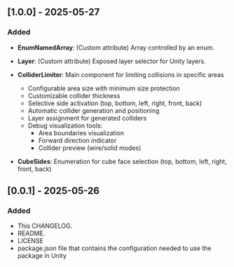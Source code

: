 ## [1.0.0] - 2025-05-27

### Added

 - <b>EnumNamedArray</b>: (Custom attribute) Array controlled by an enum.

 - <b>Layer</b>: (Custom attribute) Exposed layer selector for Unity layers.

 - <b>ColliderLimiter</b>: Main component for limiting collisions in specific areas
      - Configurable area size with minimum size protection
      - Customizable collider thickness
      - Selective side activation (top, bottom, left, right, front, back)
      - Automatic collider generation and positioning
      - Layer assignment for generated colliders
      - Debug visualization tools:
        - Area boundaries visualization
        - Forward direction indicator
        - Collider preview (wire/solid modes)

- <b>CubeSides</b>: Enumeration for cube face selection (top, bottom, left, right, front, back)


## [0.0.1] - 2025-05-26

### Added

- This CHANGELOG.
- README.
- LICENSE
- package.json file that contains the configuration needed to use the package in Unity